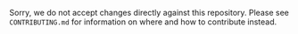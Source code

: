 Sorry, we do not accept changes directly against this repository. Please see
`CONTRIBUTING.md` for information on where and how to contribute instead.
